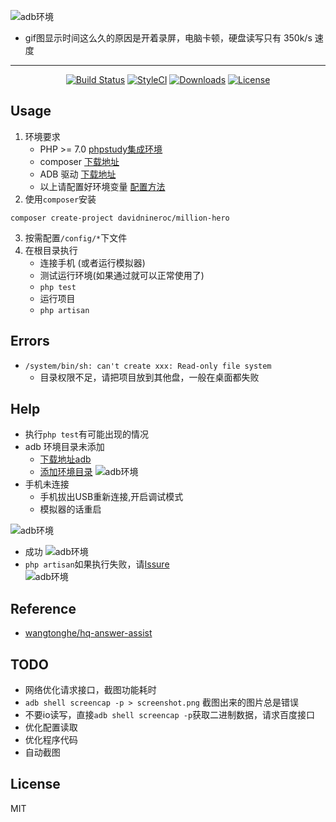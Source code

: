 ![adb环境](http://p2uena5sd.bkt.clouddn.com//million/envmillion.gif)

* gif图显示时间这么久的原因是开着录屏，电脑卡顿，硬盘读写只有 350k/s 速度
****
<p align="center">
<a href="https://packagist.org/packages/davidnineroc/million-hreo"><img src="https://travis-ci.org/DavidNineRoc/million-hero.svg?branch=master" alt="Build Status"></a>
<a href="https://styleci.io/repos/117396091"><img src="https://styleci.io/repos/117396091/shield?branch=master" alt="StyleCI"></a>
<a href="https://packagist.org/packages/davidnineroc/million-hero"><img src="https://poser.pugx.org/davidnineroc/million-hero/downloads" alt="Downloads"></a>
<a href="https://packagist.org/packages/davidnineroc/million-hero"><img src="https://poser.pugx.org/davidnineroc/million-hero/license" alt="License"></a>
</p> 

## Usage
1. 环境要求
   * PHP >= 7.0 [phpstudy集成环境](http://www.phpstudy.net/)
   * composer [下载地址](http://www.phpcomposer.com/)
   * ADB 驱动 [下载地址](https://adb.clockworkmod.com/)
   * 以上请配置好环境变量 [配置方法](http://blog.shiguopeng.cn/article/10201.html)
2. 使用`composer`安装
```shell
composer create-project davidnineroc/million-hero
```
3. 按需配置`/config/*`下文件
4. 在根目录执行
    * 连接手机 (或者运行模拟器)
    * 测试运行环境(如果通过就可以正常使用了)
    * `php test`
    * 运行项目
    * `php artisan`
## Errors
* `/system/bin/sh: can't create xxx: Read-only file system`
    * 目录权限不足，请把项目放到其他盘，一般在桌面都失败
## Help
* 执行`php test`有可能出现的情况
* adb 环境目录未添加
    * [下载地址adb](https://adb.clockworkmod.com/)
    * [添加环境目录](http://blog.shiguopeng.cn/article/10201.html)
    ![adb环境](http://p2uena5sd.bkt.clouddn.com//million/env1.png)
* 手机未连接
    * 手机拔出USB重新连接,开启调试模式
    * 模拟器的话重启
    
![adb环境](http://p2uena5sd.bkt.clouddn.com//million/envenv2.png)
* 成功
    ![adb环境](http://p2uena5sd.bkt.clouddn.com//million/env3.png)
* `php artisan`如果执行失败，请[Issure](https://github.com/DavidNineRoc/million-hero/issues)   
  ![adb环境](http://p2uena5sd.bkt.clouddn.com//million/env4.png)
## Reference
* [wangtonghe/hq-answer-assist](https://github.com/wangtonghe/hq-answer-assist)
## TODO
* 网络优化请求接口，截图功能耗时
* `adb shell screencap -p > screenshot.png` 截图出来的图片总是错误
* 不要io读写，直接`adb shell screencap -p`获取二进制数据，请求百度接口
* 优化配置读取
* 优化程序代码
* 自动截图    
## License
MIT